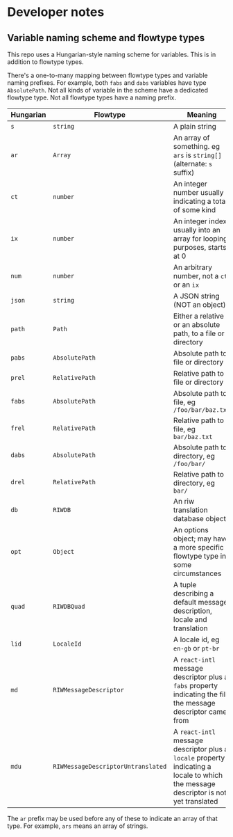 # Developer notes

## Variable naming scheme and flowtype types

This repo uses a Hungarian-style naming scheme for variables. This is in addition to flowtype types.

There's a one-to-many mapping between flowtype types and variable naming prefixes. For example, both `fabs` and `dabs` variables have type `AbsolutePath`. Not all kinds of variable in the scheme have a dedicated flowtype type. Not all flowtype types have a naming prefix.

| Hungarian | Flowtype | Meaning |
| --- | --- | --- |
| `s` | `string` | A plain string |
| `ar` | `Array` | An array of something. eg `ars` is `string[]` (alternate: `s` suffix) |
| `ct` | `number` | An integer number usually indicating a total of some kind |
| `ix` | `number` | An integer index usually into an array for looping purposes, starts at 0 |
| `num` | `number` | An arbitrary number, not a `ct` or an `ix` |
| `json` | `string` | A JSON string (NOT an object) |
| `path` | `Path` | Either a relative or an absolute path, to a file or directory |
| `pabs` | `AbsolutePath` | Absolute path to file or directory |
| `prel` | `RelativePath` | Relative path to file or directory |
| `fabs` | `AbsolutePath` | Absolute path to file, eg `/foo/bar/baz.txt` |
| `frel` | `RelativePath` | Relative path to file, eg `bar/baz.txt` |
| `dabs` | `AbsolutePath` | Absolute path to directory, eg `/foo/bar/` |
| `drel` | `RelativePath` | Relative path to directory, eg `bar/` |
| `db` | `RIWDB` | An riw translation database object |
| `opt` | `Object` | An options object; may have a more specific flowtype type in some circumstances |
| `quad` | `RIWDBQuad` | A tuple describing a default message, description, locale and translation |
| `lid` | `LocaleId` | A locale id, eg `en-gb` or `pt-br` |
| `md` | `RIWMessageDescriptor` | A `react-intl` message descriptor plus a `fabs` property indicating the file the message descriptor came from |
| `mdu` | `RIWMessageDescriptorUntranslated` | A `react-intl` message descriptor plus a `locale` property indicating a locale to which the message descriptor is not yet translated |


The `ar` prefix may be used before any of these to indicate an array of that type. For example, `ars` means an array of strings.
